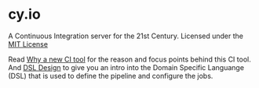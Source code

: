 cy.io
============

A Continuous Integration server for the 21st Century. Licensed under the [MIT License][0]

Read [Why a new CI tool][1] for the reason and focus points behind this CI tool. And [DSL Design][2] to give you an intro into the Domain Specific Languange (DSL) that is used to define the pipeline and configure the jobs.

[0]: LICENSE
[1]: docs/Why-a-new-CI-tool.md
[2]: https://github.com/pvdissel/cy.io/wiki/DSL-design
